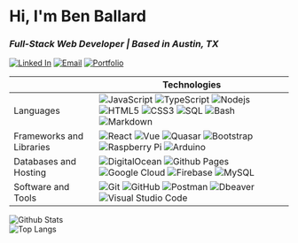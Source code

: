 # Hi, I'm Ben Ballard

### _Full-Stack Web Developer | Based in Austin, TX_

[![Linked In](https://img.shields.io/badge/LinkedIn-886FBF?style=flat&logo=LinkedIn&logoColor=white)](https://www.linkedin.com/in/benjamin-d-ballard)
[![Email](https://img.shields.io/badge/Email-886FBF?style=flat&logo=Gmail&logoColor=white)](mailto:benb971@gmail.com?subject=Greetings%20from%20github)
[![Portfolio](https://img.shields.io/badge/Portfolio-886FBF?style=flat&logo=googlehome&logoColor=white)](https://benballard.dev)

|  | Technologies |
| ---------- | ---- |
| Languages | ![JavaScript](https://img.shields.io/badge/-JavaScript-BAA616?logo=JavaScript&logoColor=white) ![TypeScript](https://img.shields.io/badge/-TypeScript-3178C6?logo=typescript&logoColor=white) ![Nodejs](https://img.shields.io/badge/-Nodejs-339933?logo=Node.js&logoColor=white) ![HTML5](https://img.shields.io/badge/-HTML5-E34F26?logo=html5&logoColor=white) ![CSS3](https://img.shields.io/badge/-CSS3-1572B6?logo=css3) ![SQL](https://custom-icon-badges.demolab.com/badge/SQL-4479A1.svg?logo=database&logoColor=white) ![Bash](https://img.shields.io/badge/Bash-4EAA25.svg?logo=gnu-bash&logoColor=white) ![Markdown](https://img.shields.io/badge/Markdown-17181B.svg?logo=markdown&logoColor=white) |  
| Frameworks and Libraries | ![React](https://img.shields.io/badge/-React-0088CC?logo=react&logoColor=white) ![Vue](https://img.shields.io/badge/-Vue.js-4FC08D?logo=vue.js&logoColor=white) ![Quasar](https://img.shields.io/badge/-Quasar-04B4FF?logo=quasar) ![Bootstrap](https://img.shields.io/badge/Bootstrap-7952B3.svg?logo=bootstrap&logoColor=white) ![Raspberry Pi](https://img.shields.io/badge/-Raspberry%20Pi-A22846?logo=Raspberry-Pi) ![Arduino](https://img.shields.io/badge/-Arduino-00878F?logo=Arduino&logoColor=white) |  
| Databases and Hosting | ![DigitalOcean](https://img.shields.io/badge/-Digital%20Ocean-0080FF?logo=digitalocean&logoColor=white) ![Github Pages](https://img.shields.io/badge/GitHub%20Pages-8034A9.svg?logo=github&logoColor=white) ![Google Cloud](https://img.shields.io/badge/Google%20Cloud-4285F4.svg?logo=google-cloud&logoColor=white) ![Firebase](https://img.shields.io/badge/firebase-EB844E.svg?logo=firebase&logoColor=white) ![MySQL](https://img.shields.io/badge/-MySQL-4479A1?logo=mysql&logoColor=white)
| Software and Tools |  ![Git](https://img.shields.io/badge/-Git-F05032?logo=git&logoColor=white) ![GitHub](https://img.shields.io/badge/-GitHub-8034A9?logo=github) ![Postman](https://img.shields.io/badge/Postman-FF6C37?logo=postman&logoColor=white) ![Dbeaver](https://custom-icon-badges.demolab.com/badge/-Dbeaver-382923?logo=dbeaver-mono&logoColor=white) ![Visual Studio Code](https://img.shields.io/badge/Visual%20Studio%20Code-007ACC.svg?logo=visual-studio-code&logoColor=white) |
 
![Github Stats](https://github-readme-stats.vercel.app/api?username=benjamindballard&show_icons=true&theme=gotham&card_width=810)  
![Top Langs](https://github-readme-stats.vercel.app/api/top-langs/?username=benjamindballard&layout=compact&theme=gotham&card_width=810)
